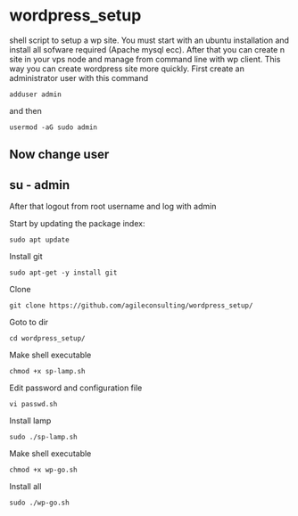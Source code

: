 # wordpress_setup
shell script to setup a wp site. You must start with an ubuntu installation and install all sofware required (Apache mysql ecc). After that you can create n site in your vps node and manage from command line with wp client. This way you can create wordpress site more quickly. 
First create an administrator user  with this command
```
adduser admin
```

and then 

```
usermod -aG sudo admin
```
 Now change user
--- 
su - admin
---

After that logout from root username and log with admin

Start by updating the package index:

```
sudo apt update
```

Install git

```
sudo apt-get -y install git
```

Clone
```
git clone https://github.com/agileconsulting/wordpress_setup/
```

Goto to dir

```
cd wordpress_setup/
```


Make shell executable 	
```
chmod +x sp-lamp.sh
``` 

Edit password and configuration file
 ```
vi passwd.sh
```
Install lamp 

```
sudo ./sp-lamp.sh
```


Make shell executable 	
```
chmod +x wp-go.sh
```

Install all 

```
sudo ./wp-go.sh
```


 
